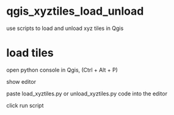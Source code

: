 # qgis_xyztiles_load_unload
use scripts to load and unload xyz tiles in Qgis

# load tiles
open python console in Qgis, (Ctrl + Alt + P)

show editor 

paste load_xyztiles.py or unload_xyztiles.py code into the editor

click run script
